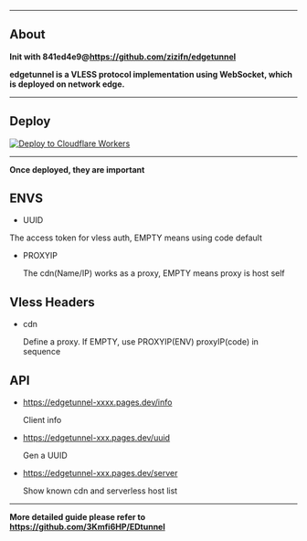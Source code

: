 ***
## About
**Init with 841ed4e9@<https://github.com/zizifn/edgetunnel>**

**edgetunnel is a VLESS protocol implementation using WebSocket, which is deployed on network edge.**

***
## Deploy
[![Deploy to Cloudflare Workers](https://deploy.workers.cloudflare.com/button)](https://deploy.workers.cloudflare.com/?url=https://github.com/N2o16384/edgetunnel)

***
**Once deployed, they are important**
## ENVS
  - UUID

  The access token for vless auth, EMPTY means using code default
  - PROXYIP

    The cdn(Name/IP) works as a proxy, EMPTY means proxy is host self

## Vless Headers
  - cdn

    Define a proxy. If EMPTY, use PROXYIP(ENV) proxyIP(code) in sequence

## API
  - <https://edgetunnel-xxxx.pages.dev/info>

    Client info
  - <https://edgetunnel-xxx.pages.dev/uuid>

    Gen a UUID
  - <https://edgetunnel-xxx.pages.dev/server>

    Show known cdn and serverless host list

***
**More detailed guide please refer to <https://github.com/3Kmfi6HP/EDtunnel>**


